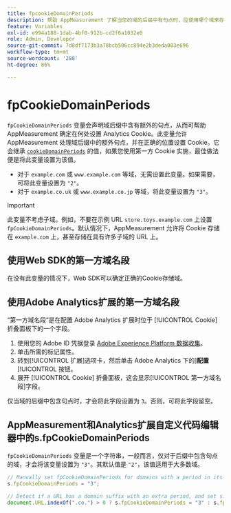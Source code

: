 ```yaml
---
title: fpcookieDomainPeriods
description: 帮助 AppMeasurement 了解当您的域的后缀中有句点时，应使用哪个域来存储 Cookie。
feature: Variables
exl-id: e994a188-1dab-4bf0-912b-cd2f6a1032e0
role: Admin, Developer
source-git-commit: 7d8df7173b3a78bcb506cc894e2b3deda003e696
workflow-type: tm+mt
source-wordcount: '288'
ht-degree: 86%

---
```


# fpCookieDomainPeriods

`fpCookieDomainPeriods` 变量会声明域后缀中含有额外的句点，从而可帮助 AppMeasurement 确定在何处设置 Analytics Cookie。此变量允许 AppMeasurement 处理域后缀中的额外句点，并在正确的位置设置 Cookie。它会继承 [`cookieDomainPeriods`](cookiedomainperiods.md) 的值，如果您使用第一方 Cookie 实施，最佳做法便是将此变量设置为该值。

* 对于 `example.com` 或 `www.example.com` 等域，无需设置此变量。如果需要，可将此变量设置为 `"2"`。
* 对于 `example.co.uk` 或 `www.example.co.jp` 等域，将此变量设置为 `"3"`。

>[!IMPORTANT]
>
>此变量不考虑子域。例如，不要在示例 URL `store.toys.example.com` 上设置 `fpCookieDomainPeriods`。默认情况下，AppMeasurement 允许将 Cookie 存储在 `example.com` 上，甚至存储在具有许多子域的 URL 上。

## 使用Web SDK的第一方域名段

在没有此变量的情况下，Web SDK可以确定正确的Cookie存储域。

## 使用Adobe Analytics扩展的第一方域名段

“第一方域名段”是在配置 Adobe Analytics 扩展时位于 [!UICONTROL Cookie] 折叠面板下的一个字段。

1. 使用您的 Adobe ID 凭据登录 [Adobe Experience Platform 数据收集](https://experience.adobe.com/data-collection)。
2. 单击所需的标记属性。
3. 转到[!UICONTROL 扩展]选项卡，然后单击 Adobe Analytics 下的&#x200B;]**配置**[!UICONTROL &#x200B;按钮。
4. 展开 [!UICONTROL Cookie] 折叠面板，这会显示[!UICONTROL 第一方域名段]字段。

仅当域的后缀中包含句点时，才会将此字段设置为 `3`。否则，可将此字段留空。

## AppMeasurement和Analytics扩展自定义代码编辑器中的s.fpCookieDomainPeriods

`fpCookieDomainPeriods` 变量是一个字符串，一般而言，仅对于后缀中包含句点的域，才会将该变量设置为 `"3"`。其默认值是 `"2"`，该值适用于大多数域。

```js
// Manually set fpCookieDomainPeriods for domains with a period in its suffix, such as www.example.co.uk
s.fpCookieDomainPeriods = "3";

// Detect if a URL has a domain suffix with an extra period, and set s.fpCookieDomainPeriods automatically
document.URL.indexOf(".co.") > 0 ? s.fpCookieDomainPeriods = "3" : s.fpCookieDomainPeriods = "2";
```
